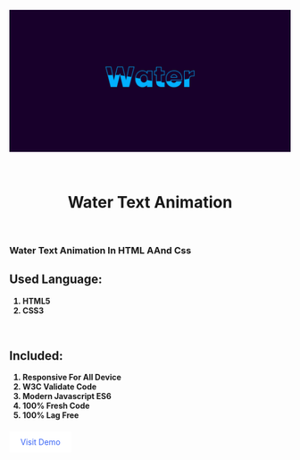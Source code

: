 ![Screenshot](./img/readme.png)

<br />
<h1 style="text-align:center; border: none;">Water Text Animation</h1>

<br />

<h3>Water Text Animation In HTML AAnd Css</h3>

<h2>Used Language:</h2>
<ul style="list-style: number;">
    <li style="font-weight: bold;">HTML5</li>
    <li style="font-weight: bold;">CSS3</li>
</ul>


<br />
<h2>Included:</h2>
<ul style="list-style: number;">
    <li style="font-weight: bold;">Responsive For All Device</li>
    <li style="font-weight: bold;">W3C Validate Code</li>
    <li style="font-weight: bold;">Modern Javascript ES6</li>
    <li style="font-weight: bold;">100% Fresh Code</li>
    <li style="font-weight: bold;">100% Lag Free</li>
</ul>

<br />
<a href="https://developer-faras.github.io/animated-water-text/" style="padding: 10px 20px; background: #fff; text-decoration: none; color: rgb(55, 99, 245);" >Visit Demo</a>







